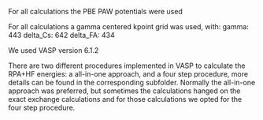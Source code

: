 For all calculations the PBE PAW potentials were used

For all calculations a gamma centered kpoint grid was used, with:
gamma: 443 
delta_Cs: 642
delta_FA: 434

We used VASP version 6.1.2

There are two different procedures implemented in VASP to calculate the RPA+HF energies: a all-in-one approach, and a four step procedure, more details can be found in the corresponding subfolder.
Normally the all-in-one approach was preferred, but sometimes the calculations hanged on the exact exchange calculations and for those calculations we opted for the four step procedure.
